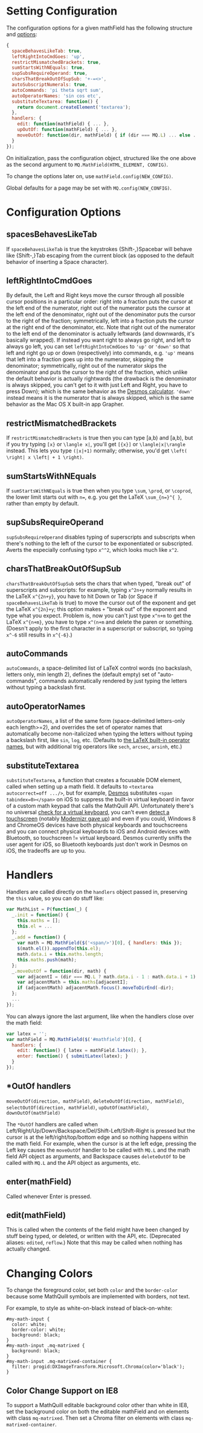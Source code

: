 # Setting Configuration

The configuration options for a given mathField has the following structure and [options](http://mathquill.readthedocs.org/en/latest/Config/#configuration-options):
```js
{
  spaceBehavesLikeTab: true,
  leftRightIntoCmdGoes: 'up',
  restrictMismatchedBrackets: true,
  sumStartsWithNEquals: true,
  supSubsRequireOperand: true,
  charsThatBreakOutOfSupSub: '+-=<>',
  autoSubscriptNumerals: true,
  autoCommands: 'pi theta sqrt sum',
  autoOperatorNames: 'sin cos etc',
  substituteTextarea: function() {
    return document.createElement('textarea');
  },
  handlers: {
    edit: function(mathField) { ... },
    upOutOf: function(mathField) { ... },
    moveOutOf: function(dir, mathField) { if (dir === MQ.L) ... else ... }
  }
});
```

On initialization, pass the configuration object, structured like the one above as the second argument to `MQ.MathField(HTML_ELEMENT, CONFIG)`.

To change the options later on, use `mathField.config(NEW_CONFIG)`.

Global defaults for a page may be set with `MQ.config(NEW_CONFIG)`.

# Configuration Options

## spacesBehavesLikeTab

If `spaceBehavesLikeTab` is true the keystrokes {Shift-,}Spacebar will behave like {Shift-,}Tab escaping from the current block (as opposed to the default behavior of inserting a Space character).

## leftRightIntoCmdGoes

By default, the Left and Right keys move the cursor through all possible cursor positions in a particular order: right into a fraction puts the cursor at the left end of the numerator, right out of the numerator puts the cursor at the left end of the denominator, right out of the denominator puts the cursor to the
right of the fraction; symmetrically, left into a fraction puts the cursor at the right end of the denominator, etc. Note that right out of the numerator to the left end of the denominator is actually leftwards (and downwards, it's basically wrapped). If instead you want right to always go right, and left to always go left, you can set `leftRightIntoCmdGoes` to `'up'` or `'down'` so that left and right go up or down (respectively) into commands, e.g. `'up'` means that left into a fraction goes up into the numerator, skipping the denominator; symmetrically, right out of the numerator skips the denominator and puts the cursor to the right of the fraction, which unlike the default behavior is actually rightwards (the drawback is the denominator is always skipped, you can't get to it with just Left and Right, you have to press Down); which is the same behavior as the [Desmos calculator](https://www.desmos.com/calculator). `'down'` instead means it is the
numerator that is always skipped, which is the same behavior as the Mac OS X built-in app Grapher.

## restrictMismatchedBrackets

If `restrictMismatchedBrackets` is true then you can type [a,b) and [a,b), but if you try typing `[x}` or `\langle x|`, you'll get `[{x}]` or `\langle|x|\rangle` instead. This lets you type `(|x|+1)` normally; otherwise, you'd get `\left( \right| x \left| + 1 \right)`.

## sumStartsWithNEquals

If `sumStartsWithNEquals` is true then when you type `\sum`, `\prod`, or `\coprod`, the lower limit starts out with `n=`, e.g. you get the LaTeX `\sum_{n=}^{ }`, rather than empty by default.

## supSubsRequireOperand

`supSubsRequireOperand` disables typing of superscripts and subscripts when there's nothing to the left of the cursor to be exponentiated or subscripted. Averts the especially confusing typo `x^^2`, which looks much like `x^2`.

## charsThatBreakOutOfSupSub

`charsThatBreakOutOfSupSub` sets the chars that when typed, "break out" of superscripts and subscripts: for example, typing `x^2n+y` normally results in the LaTeX `x^{2n+y}`, you have to hit Down or Tab (or Space if `spaceBehavesLikeTab` is true) to move the cursor out of the exponent and get
the LaTeX `x^{2n}+y`; this option makes `+` "break out" of the exponent and type what you expect. Problem is, now you can't just type `x^n+m` to get the LaTeX `x^{n+m}`, you have to type `x^(n+m` and delete the paren or something. (Doesn't apply to the first character in a superscript or subscript, so typing
`x^-6` still results in `x^{-6}`.)

## autoCommands

`autoCommands`, a space-delimited list of LaTeX control words (no backslash, letters only, min length 2), defines the (default empty) set of "auto-commands", commands automatically rendered by just typing the letters without typing a backslash first.

## autoOperatorNames

`autoOperatorNames`, a list of the same form (space-delimited letters-only each length>=2), and overrides the set of operator names that automatically become non-italicized when typing the letters without typing a backslash first, like `sin`, `log`, etc. (Defaults to [the LaTeX built-in operator names](http://latex.wikia.com/wiki/List_of_LaTeX_symbols#Named_operators:_sin.2C_cos.2C_etc.), but with additional trig operators like `sech`, `arcsec`, `arsinh`, etc.)

## substituteTextarea

`substituteTextarea`, a function that creates a focusable DOM element, called when setting up a math field. It defaults to `<textarea autocorrect=off .../>`, but for example, [Desmos](https://www.desmos.com/calculator) substitutes `<span tabindex=0></span>` on iOS to suppress the built-in virtual keyboard in favor of a custom math keypad that
calls the MathQuill API. Unfortunately there's no universal [check for a virtual keyboard](http://stackoverflow.com/q/2593139/362030), you can't even [detect a touchscreen](http://www.stucox.com/blog/you-cant-detect-a-touchscreen/) (notably [Modernizr gave up](https://github.com/Modernizr/Modernizr/issues/548)) and even if you could, Windows 8 and ChromeOS devices have both physical keyboards and touchscreens and you can connect physical keyboards to iOS and Android devices with Bluetooth, so touchscreen != virtual keyboard. Desmos currently sniffs the user agent for iOS, so Bluetooth keyboards just don't work in Desmos on iOS, the tradeoffs are up to you.

# Handlers

Handlers are called directly on the `handlers` object passed in, preserving the `this` value, so you can do stuff like:
```js
var MathList = P(function(_) {
  _.init = function() {
    this.maths = [];
    this.el = ...
  };
  _.add = function() {
    var math = MQ.MathField($('<span/>')[0], { handlers: this });
    $(math.el()).appendTo(this.el);
    math.data.i = this.maths.length;
    this.maths.push(math);
  };
  _.moveOutOf = function(dir, math) {
    var adjacentI = (dir === MQ.L ? math.data.i - 1 : math.data.i + 1);
    var adjacentMath = this.maths[adjacentI];
    if (adjacentMath) adjacentMath.focus().moveToDirEnd(-dir);
  };
  ...
});
```

You can always ignore the last argument, like when the handlers close over the math field:
```js
var latex = '';
var mathField = MQ.MathField($('#mathfield')[0], {
  handlers: {
    edit: function() { latex = mathField.latex(); },
    enter: function() { submitLatex(latex); }
  }
});
```

## *OutOf handlers

`moveOutOf(direction, mathField)`, `deleteOutOf(direction, mathField)`, `selectOutOf(direction, mathField)`, `upOutOf(mathField)`, `downOutOf(mathField)`

The `*OutOf` handlers are called when Left/Right/Up/Down/Backspace/Del/Shift-Left/Shift-Right is pressed but the cursor is at the left/right/top/bottom edge and so nothing happens within the math field. For example, when the cursor is at the left edge, pressing the Left key causes the `moveOutOf` handler to be called with `MQ.L` and the math field API object as arguments, and Backspace causes `deleteOutOf` to be called with `MQ.L` and the API object as arguments, etc.

## enter(mathField)

Called whenever Enter is pressed.

## edit(mathField)

This is called when the contents of the field might have been changed by stuff being typed, or deleted, or written with the API, etc. (Deprecated aliases: `edited`, `reflow`.) Note that this may be called when nothing has actually changed.

# Changing Colors

To change the foreground color, set both `color` and the `border-color` because some MathQuill symbols are implemented with borders, not text.

For example, to style as white-on-black instead of black-on-white:

    #my-math-input {
      color: white;
      border-color: white;
      background: black;
    }
    #my-math-input .mq-matrixed {
      background: black;
    }
    #my-math-input .mq-matrixed-container {
      filter: progid:DXImageTransform.Microsoft.Chroma(color='black');
    }

## Color Change Support on IE8

To support a MathQuill editable background color other than white in IE8, set the background color on both the editable mathField and on elements with class `mq-matrixed`. Then set a Chroma filter on elements with class `mq-matrixed-container`.
